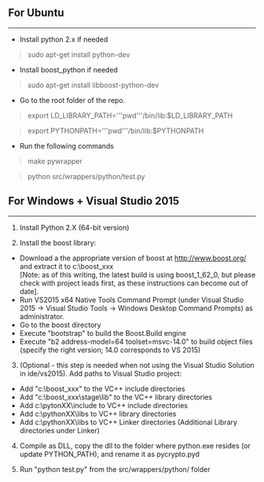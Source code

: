 For Ubuntu
----------
****

* Install python 2.x if needed

> sudo apt-get install python-dev

* Install boost_python if needed

> sudo apt-get install libboost-python-dev

* Go to the root folder of the repo.

> export LD_LIBRARY_PATH='''pwd'''/bin/lib:$LD_LIBRARY_PATH

> export PYTHONPATH='''pwd'''/bin/lib:$PYTHONPATH

* Run the following commands

> make pywrapper

> python src/wrappers/python/test.py


For Windows + Visual Studio 2015
----------
****

1. Install Python 2.X (64-bit version)

2. Install the boost library:
  * Download a the appropriate version of boost at http://www.boost.org/ and extract it to c:\boost_xxx <br>
    [Note: as of this writing, the latest build is using boost_1_62_0, but please check with project leads first, as these instructions can become out of date].
  * Run VS2015 x64 Native Tools Command Prompt (under Visual Studio 2015 -> Visual Studio Tools -> Windows Desktop Command Prompts) as administrator.
  * Go to the boost directory
  * Execute "bootstrap" to build the Boost.Build engine
  * Execute "b2 address-model=64 toolset=msvc-14.0" to build object files (specify the right version; 14.0 corresponds to VS 2015)
  
3. (Optional - this step is needed when not using the Visual Studio Solution in ide/vs2015). Add paths to Visual Studio project:
  * Add "c:\boost_xxx" to the VC++ include directories
  * Add "c:\boost_xxx\stage\lib" to the VC++ library directories
  * Add c:\pytonXX\include to VC++ include directories
  * Add c:\pythonXX\libs to VC++ library directories
  * Add c:\pythonXX\libs to VC++ Linker directories (Additional Library directories under Linker)

4. Compile as DLL, copy the dll to the folder where python.exe resides (or update PYTHON_PATH), and rename it as pycrypto.pyd

5. Run "python test.py" from the src/wrappers/python/ folder